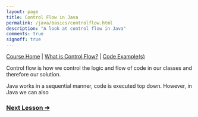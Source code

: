 ```yaml
---
layout: page
title: Control Flow in Java
permalink: /java/basics/controlflow.html
description: "A look at control flow in Java"
comments: true
signoff: true
---
```

[Course Home](../../course) \| [What is Control Flow?](/programming/lessons/controlflow) \| [Code Example(s)]()

Control flow is how we control the logic and flow of code in our classes and therefore our solution.

Java works in a sequential manner, code is executed top down. However, in Java we can also 

### [Next Lesson &#10132;](../lessons/debugging)

